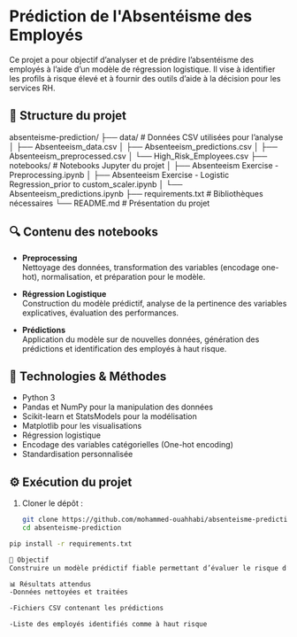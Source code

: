 # Prédiction de l'Absentéisme des Employés

Ce projet a pour objectif d’analyser et de prédire l’absentéisme des employés à l’aide d’un modèle de régression logistique. Il vise à identifier les profils à risque élevé et à fournir des outils d’aide à la décision pour les services RH.

## 📁 Structure du projet


absenteisme-prediction/
├── data/ # Données CSV utilisées pour l’analyse
│ ├── Absenteeism_data.csv
│ ├── Absenteeism_predictions.csv
│ ├── Absenteeism_preprocessed.csv
│ └── High_Risk_Employees.csv
├── notebooks/ # Notebooks Jupyter du projet
│ ├── Absenteeism Exercise -Preprocessing.ipynb
│ ├── Absenteeism Exercise - Logistic Regression_prior to custom_scaler.ipynb
│ └── Absenteeism_predictions.ipynb
├── requirements.txt # Bibliothèques nécessaires
└── README.md # Présentation du projet


## 🔍 Contenu des notebooks

- **Preprocessing**  
  Nettoyage des données, transformation des variables (encodage one-hot), normalisation, et préparation pour le modèle.

- **Régression Logistique**  
  Construction du modèle prédictif, analyse de la pertinence des variables explicatives, évaluation des performances.

- **Prédictions**  
  Application du modèle sur de nouvelles données, génération des prédictions et identification des employés à haut risque.

## 🧪 Technologies & Méthodes

- Python 3
- Pandas et NumPy pour la manipulation des données
- Scikit-learn et StatsModels pour la modélisation
- Matplotlib pour les visualisations
- Régression logistique
- Encodage des variables catégorielles (One-hot encoding)
- Standardisation personnalisée

## ⚙️ Exécution du projet

1. Cloner le dépôt :
   ```bash
   git clone https://github.com/mohammed-ouahhabi/absenteisme-prediction.git
   cd absenteisme-prediction

```bash
pip install -r requirements.txt

🎯 Objectif
Construire un modèle prédictif fiable permettant d’évaluer le risque d’absentéisme des employés et d’aider les entreprises à anticiper et gérer ce phénomène.

📊 Résultats attendus
-Données nettoyées et traitées

-Fichiers CSV contenant les prédictions

-Liste des employés identifiés comme à haut risque
